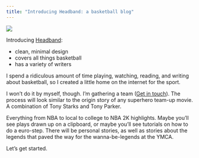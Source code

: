 ```yaml
---
title: "Introducing Headband: a basketball blog"
---
```


![][image-1]

Introducing [Headband][1]:

- clean, minimal design
- covers all things basketball
- has a variety of writers

I spend a ridiculous amount of time playing, watching, reading, and writing about basketball, so I created a little home on the internet for the sport.

I won’t do it by myself, though. I’m gathering a team ([Get in touch][2]). The process will look similar to the origin story of any superhero team-up movie. A combination of Tony Starks and Tony Parker.

Everything from NBA to local to college to NBA 2K highlights. Maybe you’ll see plays drawn up on a clipboard, or maybe you’ll see tutorials on how to do a euro-step. There will be personal stories, as well as stories about the legends that paved the way for the wanna-be-legends at the YMCA.

Let’s get started.

[1]:	http://headband.blog/
[2]:	mailto:nashp@me.com

[image-1]:	https://dl.dropboxusercontent.com/s/se358u9kr9f6nu5/Image%20(25).jpeg